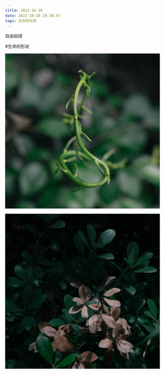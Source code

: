 ```yaml
---
title: 2022-10-28
date: 2022-10-28 19:38:47
tags: 生命的形状
---
```


<p>自由如绿</p>

#生命的形状

![](/assets/images/2022/10/b422884388754298760b2da16710d1fd.jpg)

![](/assets/images/2022/10/4f9db104d76a3c62dbd14bcf1685b105.jpg)
